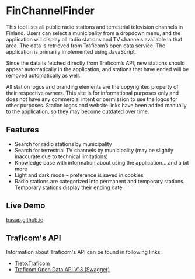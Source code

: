 # FinChannelFinder

This tool lists all public radio stations and terrestrial television channels in Finland. Users can select a municipality from a dropdown menu, and the application will display all radio stations and TV channels available in that area. The data is retrieved from Traficom’s open data service. The application is primarily implemented using JavaScript.

Since the data is fetched directly from Traficom’s API, new stations should appear automatically in the application, and stations that have ended will be removed automatically as well.

All station logos and branding elements are the copyrighted property of their respective owners. This site is for informational purposes only and does not have any commercial intent or permission to use the logos for other purposes. Station logos and website links have been added manually to the application, so they may become outdated over time.

## Features

- Search for radio stations by municipality
- Search for terrestrial TV channels by municipality (may be slightly inaccurate due to technical limitations)
- Knowledge base with information about using the application… and a bit more
- Light and dark mode – preference is saved in cookies
- Radio stations are categorized into permanent and temporary stations. Temporary stations display their ending date

## Live Demo

[basap.github.io](https://basap.github.io/FinChannelFinder)


## Traficom's API

Information about Traficom's API can be found in following links:

- [Tieto.Traficom](https://tieto.traficom.fi/fi/tietotraficom/avoin-data)
- [Traficom Open Data API V13 (Swagger)](https://opendata.traficom.fi/swagger/ui/index#/Radioasematiedot)
